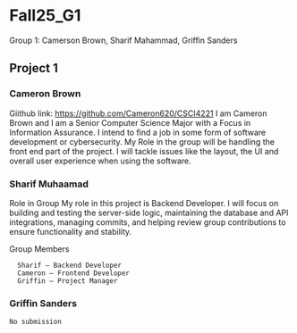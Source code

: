 # Fall25_G1
Group 1: Camerson Brown, Sharif Mahammad, Griffin Sanders

## Project 1

### Cameron Brown

  Giithub link: https://github.com/Cameron620/CSCI4221
  I am Cameron Brown and I am a Senior Computer Science Major with a Focus in Information Assurance. I intend to find a job in some form of software development or cybersecurity. 
  My Role in the group will be handling the front end part of the project. I will tackle issues like the layout, the UI and overall user experience when using the software.

### Sharif Muhaamad 

  Role in Group
   My role in this project is Backend Developer. I will focus on building and testing the server-side logic, maintaining the database and API integrations, managing commits, and helping review group contributions to ensure functionality and stability.

   Group Members
   
      Sharif – Backend Developer
      Cameron – Frontend Developer
      Griffin – Project Manager

### Griffin Sanders

    No submission


